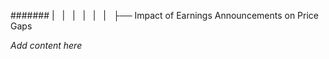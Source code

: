 ####### |   |   |   |   |   |   ├── Impact of Earnings Announcements on Price Gaps

*Add content here*